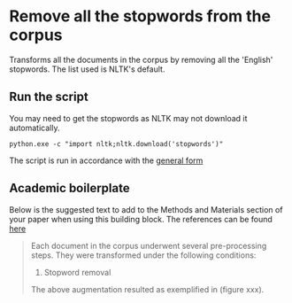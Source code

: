 # Remove all the stopwords from the corpus

Transforms all the documents in the corpus by removing all the 'English' stopwords.
The list used is NLTK's default.

## Run the script

You may need to get the stopwords as NLTK may not download it automatically.

```{shell}
python.exe -c "import nltk;nltk.download('stopwords')"
```

The script is run in accordance with the [general form](../README.md#scripts)

## Academic boilerplate

Below is the suggested text to add to the Methods and Materials section of your paper when using this building block.
The references can be found [here](./references.bib)

> Each document in the corpus underwent several pre-processing steps.
> They were transformed under the following conditions:
>
> 1. Stopword removal
>
> The above augmentation resulted as exemplified in (figure xxx).
